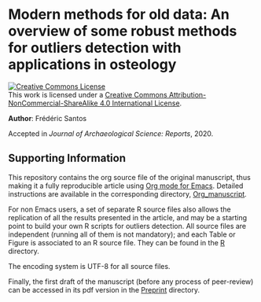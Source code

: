Modern methods for old data: An overview of some robust methods for outliers detection with applications in osteology
=====================================================================================================================

<a rel="license" href="http://creativecommons.org/licenses/by-nc-sa/4.0/"><img alt="Creative Commons License" style="border-width:0" src="https://i.creativecommons.org/l/by-nc-sa/4.0/88x31.png" /></a><br />This work is licensed under a <a rel="license" href="http://creativecommons.org/licenses/by-nc-sa/4.0/">Creative Commons Attribution-NonCommercial-ShareAlike 4.0 International License</a>.

**Author**: Frédéric Santos

Accepted in *Journal of Archaeological Science: Reports*, 2020.

## Supporting Information

This repository contains the org source file of the original manuscript, thus making it a fully reproducible article using [Org mode for Emacs](https://orgmode.org/). Detailed instructions are available in the corresponding directory, [Org_manuscript](./Org_manuscript/).

For non Emacs users, a set of separate R source files also allows the replication of all the results presented in the article, and may be a starting point to build your own R scripts for outliers detection. All source files are independent (running all of them is not mandatory); and each Table or Figure is associated to an R source file. They can be found in the [R](./R/) directory.

The encoding system is UTF-8 for all source files.

Finally, the first draft of the manuscript (before any process of peer-review) can be accessed in its pdf version in the [Preprint](./Priprint/) directory.
